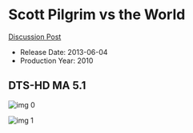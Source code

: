 # Scott Pilgrim vs the World

[Discussion Post](https://www.avsforum.com/threads/bass-eq-for-filtered-movies.2995212/post-56789570)

* Release Date: 2013-06-04
* Production Year: 2010

## DTS-HD MA 5.1

![img 0](https://i.imgur.com/8BDOFfb.jpg)

![img 1](https://i.imgur.com/8gAkhQr.png)

